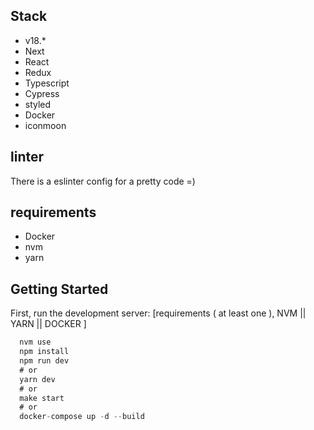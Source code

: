 
## Stack
- v18.*
- Next
- React
- Redux
- Typescript
- Cypress
- styled
- Docker
- iconmoon

## linter
There is a eslinter config for a pretty code =)

## requirements
- Docker
- nvm
- yarn

## Getting Started
First, run the development server:
[requirements ( at least one ), NVM || YARN || DOCKER ]
```js
  nvm use  
  npm install
  npm run dev
  # or
  yarn dev
  # or
  make start
  # or
  docker-compose up -d --build
```